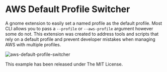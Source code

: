 # AWS Default Profile Switcher

A gnome extension to easily set a named profile as the default profile. Most CLI allows you to pass a `--profile` or `--aws-profile` argument however some do not. This extension was created to address tools and scripts that rely on a default profile and prevent developer mistakes when managing AWS with multiple profiles.

![aws-default-profile-switcher](https://user-images.githubusercontent.com/1457540/131270939-bb3b8666-dfaf-4f01-92bb-ecec879e9330.gif)

This example has been released under The MIT License.
